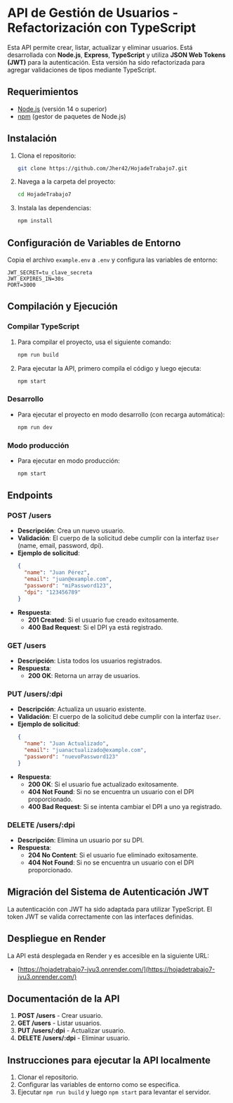 
# API de Gestión de Usuarios - Refactorización con TypeScript

Esta API permite crear, listar, actualizar y eliminar usuarios. Está desarrollada con **Node.js**, **Express**, **TypeScript** y utiliza **JSON Web Tokens (JWT)** para la autenticación. Esta versión ha sido refactorizada para agregar validaciones de tipos mediante TypeScript.

## Requerimientos

- [Node.js](https://nodejs.org) (versión 14 o superior)
- [npm](https://www.npmjs.com/) (gestor de paquetes de Node.js)

## Instalación

1. Clona el repositorio:
   ```bash
   git clone https://github.com/Jher42/HojadeTrabajo7.git
   ```
2. Navega a la carpeta del proyecto:
   ```bash
   cd HojadeTrabajo7
   ```
3. Instala las dependencias:
   ```bash
   npm install
   ```

## Configuración de Variables de Entorno

Copia el archivo `example.env` a `.env` y configura las variables de entorno:
```env
JWT_SECRET=tu_clave_secreta
JWT_EXPIRES_IN=30s
PORT=3000
```

## Compilación y Ejecución

### Compilar TypeScript
1. Para compilar el proyecto, usa el siguiente comando:
   ```bash
   npm run build
   ```

2. Para ejecutar la API, primero compila el código y luego ejecuta:
   ```bash
   npm start
   ```

### Desarrollo
- Para ejecutar el proyecto en modo desarrollo (con recarga automática):
   ```bash
   npm run dev
   ```

### Modo producción
- Para ejecutar en modo producción:
   ```bash
   npm start
   ```

## Endpoints

### **POST /users**
- **Descripción**: Crea un nuevo usuario.
- **Validación**: El cuerpo de la solicitud debe cumplir con la interfaz `User` (name, email, password, dpi).
- **Ejemplo de solicitud**:
   ```json
   {
     "name": "Juan Pérez",
     "email": "juan@example.com",
     "password": "miPassword123",
     "dpi": "123456789"
   }
   ```
- **Respuesta**:
   - **201 Created**: Si el usuario fue creado exitosamente.
   - **400 Bad Request**: Si el DPI ya está registrado.

### **GET /users**
- **Descripción**: Lista todos los usuarios registrados.
- **Respuesta**:
   - **200 OK**: Retorna un array de usuarios.

### **PUT /users/:dpi**
- **Descripción**: Actualiza un usuario existente.
- **Validación**: El cuerpo de la solicitud debe cumplir con la interfaz `User`.
- **Ejemplo de solicitud**:
   ```json
   {
     "name": "Juan Actualizado",
     "email": "juanactualizado@example.com",
     "password": "nuevoPassword123"
   }
   ```
- **Respuesta**:
   - **200 OK**: Si el usuario fue actualizado exitosamente.
   - **404 Not Found**: Si no se encuentra un usuario con el DPI proporcionado.
   - **400 Bad Request**: Si se intenta cambiar el DPI a uno ya registrado.

### **DELETE /users/:dpi**
- **Descripción**: Elimina un usuario por su DPI.
- **Respuesta**:
   - **204 No Content**: Si el usuario fue eliminado exitosamente.
   - **404 Not Found**: Si no se encuentra un usuario con el DPI proporcionado.

## Migración del Sistema de Autenticación JWT

La autenticación con JWT ha sido adaptada para utilizar TypeScript. El token JWT se valida correctamente con las interfaces definidas.

## Despliegue en Render

La API está desplegada en Render y es accesible en la siguiente URL:
- [https://hojadetrabajo7-jvu3.onrender.com/](https://hojadetrabajo7-jvu3.onrender.com/)

## Documentación de la API

1. **POST /users** - Crear usuario.
2. **GET /users** - Listar usuarios.
3. **PUT /users/:dpi** - Actualizar usuario.
4. **DELETE /users/:dpi** - Eliminar usuario.

## Instrucciones para ejecutar la API localmente

1. Clonar el repositorio.
2. Configurar las variables de entorno como se especifica.
3. Ejecutar `npm run build` y luego `npm start` para levantar el servidor.
